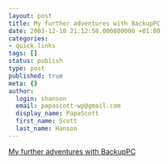 ```yaml
---
layout: post
title: My further adventures with BackupPC
date: 2003-12-10 21:12:58.000000000 +01:00
categories:
- quick links
tags: []
status: publish
type: post
published: true
meta: {}
author:
  login: shanson
  email: papascott-wp@gmail.com
  display_name: PapaScott
  first_name: Scott
  last_name: Hanson
---
```

<p><a title="The backup works just fine, it's backing up the backup that's causing problems" href="https://www.papascott.de/tavi/index.php?page=BackupPC">My further adventures with BackupPC</a></p>
